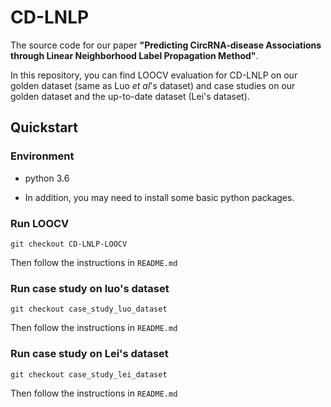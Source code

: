 # CD-LNLP

The source code for our paper **"Predicting CircRNA-disease Associations through Linear Neighborhood Label Propagation Method"**. 

In this repository, you can find LOOCV evaluation for CD-LNLP on our golden dataset (same as Luo *et al*'s dataset) and case studies on our golden dataset and the up-to-date dataset (Lei's dataset).

## Quickstart

### Environment
- python 3.6

- In addition, you may need to install some basic python packages.

### Run LOOCV


```
git checkout CD-LNLP-LOOCV
```

Then follow the instructions in `README.md`



### Run case study on luo's dataset

```git
git checkout case_study_luo_dataset
```

Then follow the instructions in `README.md`


### Run case study on Lei's dataset
```git
git checkout case_study_lei_dataset
```
Then follow the instructions in `README.md`


